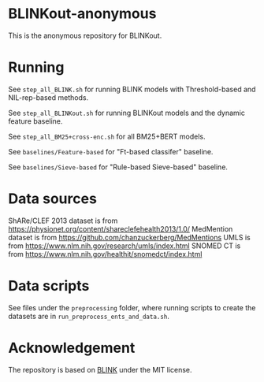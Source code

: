 # BLINKout-anonymous

This is the anonymous repository for BLINKout.

# Running

See `step_all_BLINK.sh` for running BLINK models with Threshold-based and NIL-rep-based methods.

See `step_all_BLINKout.sh` for running BLINKout models and the dynamic feature baseline.

See `step_all_BM25+cross-enc.sh` for all BM25+BERT models.

See `baselines/Feature-based` for "Ft-based classifer" baseline.

See `baselines/Sieve-based` for "Rule-based Sieve-based" baseline.

# Data sources
ShARe/CLEF 2013 dataset is from https://physionet.org/content/shareclefehealth2013/1.0/
MedMention dataset is from https://github.com/chanzuckerberg/MedMentions
UMLS is from https://www.nlm.nih.gov/research/umls/index.html
SNOMED CT is from https://www.nlm.nih.gov/healthit/snomedct/index.html

# Data scripts

See files under the `preprocessing` folder, where running scripts to create the datasets are in `run_preprocess_ents_and_data.sh`.

# Acknowledgement
The repository is based on [BLINK](https://github.com/facebookresearch/BLINK) under the MIT license.